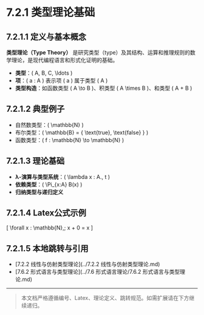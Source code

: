 # 7.2.1 类型理论基础

## 7.2.1.1 定义与基本概念

**类型理论（Type Theory）** 是研究类型（type）及其结构、运算和推理规则的数学理论，是现代编程语言和形式化证明的基础。

- **类型**：\( A, B, C, \ldots \)
- **项**：\( a : A \) 表示项 \( a \) 属于类型 \( A \)
- **类型构造**：如函数类型 \( A \to B \)、积类型 \( A \times B \)、和类型 \( A + B \)

## 7.2.1.2 典型例子

- 自然数类型：\( \mathbb{N} \)
- 布尔类型：\( \mathbb{B} = \{ \text{true}, \text{false} \} \)
- 函数类型：\( f : \mathbb{N} \to \mathbb{N} \)

## 7.2.1.3 理论基础

- **λ-演算与类型系统**：\( \lambda x : A.\, t \)
- **依赖类型**：\( \Pi_{x:A} B(x) \)
- **归纳类型与递归定义**

## 7.2.1.4 Latex公式示例

\[
\forall x : \mathbb{N},\; x + 0 = x
\]

## 7.2.1.5 本地跳转与引用

- [7.2.2 线性与仿射类型理论](../7.2.2 线性与仿射类型理论.md)
- [7.6.2 形式语言与类型理论](../7.6 形式语言理论/7.6.2 形式语言与类型理论.md)

---

> 本文档严格遵循编号、Latex、理论定义、跳转规范。如需扩展请在下方继续递归。
